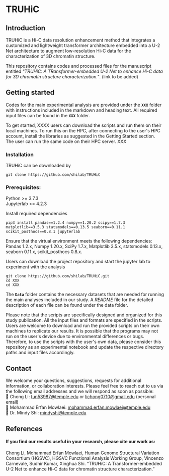 # TRUHiC
## Introduction
TRUHiC is a Hi-C data resolution enhancement method that integrates a customized and lightweight transformer architecture embedded into a U-2 Net architecture to augment low-resolution Hi-C data for the characterization of 3D chromatin structure. 

This repository contains codes and processed files for the manuscript entitled *"TRUHiC: A TRansformer-embedded U-2 Net to enhance Hi-C data for 3D chromatin structure characterization."*. (link to be added)


## Getting started
Codes for the main experimental analysis are provided under the <code><b>XXX</b></code> folder with instructions included in the markdown and heading text. All required input files can be found in the <code><b>XXX</b></code> folder.   

To get started, XXXX users can download the scripts and run them on their local machines. To run this on the HPC, after connecting to the user's HPC account, install the libraries as suggested in the Getting Started section. The user can run the same code on their HPC server. XXX

### Installation
TRUHiC can be downloaded by
```
git clone https://github.com/shilab/TRUHiC
```

### Prerequisites:
Python >= 3.7.3  
Jupyterlab >= 4.2.3

Install required dependencies 
```
pip3 install pandas==1.2.4 numpy==1.20.2 scipy==1.7.3 matplotlib==3.5.3 statsmodels==0.13.5 seaborn==0.11.1 scikit_posthocs==0.8.1 jupyterlab
```

Ensure that the virtual environment meets the following dependencies:  
Pandas 1.2.x, Numpy 1.20.x, SciPy 1.7.x, Matplotlib 3.5.x, statsmodels 0.13.x, seaborn 0.11.x, scikit_posthocs 0.8.x. 

Users can download the project repository and start the jupyter lab to experiment with the analysis
```
git clone https://github.com/shilab/TRUHiC.git
cd XXX
cd XXX
```

The <code><b>Data</code></b> folder contains the necessary datasets that are needed for running the main analyses included in our study. A *README* file for the detailed description of each file can be found under the data folder.

Please note that the scripts are specifically designed and organized for this study publication. All the input files and formats are specified in the scripts. Users are welcome to download and run the provided scripts on their own machines to replicate our results. It is possible that the programs may not run on the user's device due to environmental differences or bugs. Therefore, to use the scripts with the user's own data, please consider this repository as an experimental notebook and update the respective directory paths and input files accordingly. 

## Contact
We welcome your questions, suggestions, requests for additional information, or collaboration interests. Please feel free to reach out to us via the following email addresses and we will respond as soon as possible:  
:email: Chong Li:   tun53987@temple.edu or lichong0710@gmail.edu (personal email)  
:email: Mohammad Erfan Mowlaei:   mohammad.erfan.mowlaei@temple.edu  
:email: Dr. Mindy Shi:   mindyshi@temple.edu

## References
#### If you find our results useful in your research, please cite our work as:
Chong Li, Mohammad Erfan Mowlaei, Human Genome Structural Variation Consortium (HGSVC), HGSVC Functional Analysis Working Group, Vincenzo Carnevale, Sudhir Kumar, Xinghua Shi. “TRUHiC: A Transformer-embedded U-2 Net to enhance Hi-C data for chromatin structure characterization.”

